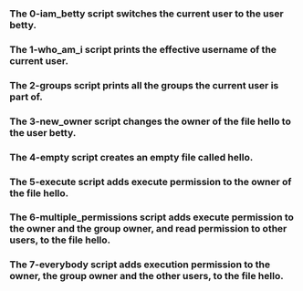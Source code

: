 ### The 0-iam_betty script switches the current user to the user betty.
### The 1-who_am_i script prints the effective username of the current user.
### The 2-groups script prints all the groups the current user is part of.
### The 3-new_owner script changes the owner of the file hello to the user betty.
### The 4-empty script creates an empty file called hello.
### The 5-execute script adds execute permission to the owner of the file hello.
### The 6-multiple_permissions script adds execute permission to the owner and the group owner, and read permission to other users, to the file hello.
### The 7-everybody script  adds execution permission to the owner, the group owner and the other users, to the file hello.
